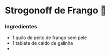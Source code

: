 # Strogonoff de Frango :chicken:

### Ingredientes 

 - 1 quilo de peito de frango sem pele
 - 1 tablete de caldo de galinha
 - 
